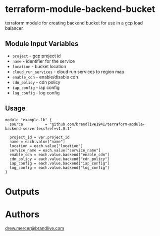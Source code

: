 # terraform-module-backend-bucket
terraform module for creating backend bucket for use in a gcp load balancer

Module Input Variables
----------------------

- `project` - gcp project id
- `name` - identifier for the service
- `location` - bucket location
- `cloud_run_services` - cloud run services to region map
- `enable_cdn` - enable/disable cdn
- `cdn_policy` - cdn policy
- `iap_config` - iap config
- `log_config` - log config

Usage
-----

```hcl
module "example-lb" {
  source          = "github.com/brandlive1941/terraform-module-backend-serverless?ref=v1.0.1"

  project_id = var.project_id
  name = each.value["name"]
  location = each.value["location"]
  service_name = each.value["service_name"]
  enable_cdn = each.value.backend["enable_cdn"]
  cdn_policy = each.value.backend["cdn_policy"]
  iap_config = each.value.backend["iap_config"]
  log_config = each.value.backend["log_config"]
}
```

Outputs
=======

Authors
=======

drew.mercer@brandlive.com